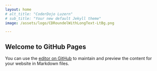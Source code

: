 ```yaml
---
layout: home
# alt_title: "CoderDojo Luzern"
# sub_title: "Your new default Jekyll theme"
image: /assets/logo/CDRoundelWithLongText-LtBg.png

---
```


## Welcome to GitHub Pages

You can use the [editor on GitHub](https://github.com/CoderDojoLuzern/CoderDojoLuzern.github.io/edit/master/index.md) to maintain and preview the content for your website in Markdown files.
